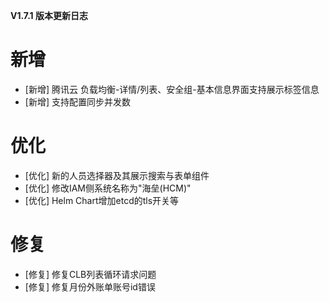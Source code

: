 **V1.7.1 版本更新日志**

# 新增

- [新增] 腾讯云 负载均衡-详情/列表、安全组-基本信息界面支持展示标签信息
- [新增] 支持配置同步并发数

# 优化
- [优化] 新的人员选择器及其展示搜索与表单组件
- [优化] 修改IAM侧系统名称为"海垒(HCM)"
- [优化] Helm Chart增加etcd的tls开关等

# 修复

- [修复] 修复CLB列表循环请求问题
- [修复] 修复月份外账单账号id错误

